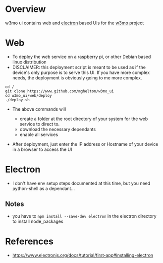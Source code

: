 # Overview
w3mo ui contains web and [electron](https://www.electronjs.org) based UIs for the [w3mo](https://www.github.com/mghelton/w3mo) project


# Web
* To deploy the web service on a raspberry pi, or other Debian based linux distribution
* DISCLAIMER: this deployment script is meant to be used as if the device's only purpose is to serve this UI. If you have more complex needs, the deployment is obviously going to me more complex.
```
cd /
git clone https://www.github.com/mghelton/w3mo_ui
cd w3mo_ui/web/deploy
./deploy.sh
```
* The above commands will
    * create a folder at the root directory of your system for the web service to direct to.
    * download the necessary dependants
    * enable all services

* After deployment, just enter the IP address or Hostname of your device in a browser to access the UI

# Electron
* I don't have env setup steps documented at this time, but you need python-shell as a dependant...

## Notes
* you have to ```npm install --save-dev electron``` in the electron directory to install node_packages


# References
* https://www.electronjs.org/docs/tutorial/first-app#installing-electron
